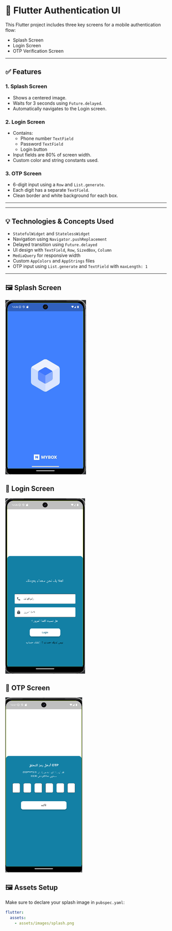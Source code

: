 # 📱 Flutter Authentication UI

This Flutter project includes three key screens for a mobile authentication flow:

- Splash Screen
- Login Screen
- OTP Verification Screen

---

## ✅ Features

### 1. Splash Screen
- Shows a centered image.
- Waits for 3 seconds using `Future.delayed`.
- Automatically navigates to the Login screen.

### 2. Login Screen
- Contains:
  - Phone number `TextField`
  - Password `TextField`
  - Login button
- Input fields are 80% of screen width.
- Custom color and string constants used.

### 3. OTP Screen
- 6-digit input using a `Row` and `List.generate`.
- Each digit has a separate `TextField`.
- Clean border and white background for each box.

---


---

## 💡 Technologies & Concepts Used

- `StatefulWidget` and `StatelessWidget`
- Navigation using `Navigator.pushReplacement`
- Delayed transition using `Future.delayed`
- UI design with `TextField`, `Row`, `SizedBox`, `Column`
- `MediaQuery` for responsive width
- Custom `AppColors` and `AppStrings` files
- OTP input using `List.generate` and `TextField` with `maxLength: 1`

---

## 🖼️ Splash Screen
![Splash Screen](splash%23.png)

## 🔐 Login Screen
![Login Screen](Login%23.png)

## 🔢 OTP Screen
![OTP Screen](Otp.png)



## 🖼️ Assets Setup

Make sure to declare your splash image in `pubspec.yaml`:

```yaml
flutter:
  assets:
    - assets/images/splash.png

